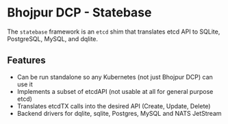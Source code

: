 # Bhojpur DCP - Statebase

The `statebase` framework is an `etcd` shim that translates etcd API to SQLite,
PostgreSQL, MySQL, and dqlite.

## Features

- Can be run standalone so any Kubernetes (not just Bhojpur DCP) can use it
- Implements a subset of etcdAPI (not usable at all for general purpose etcd)
- Translates etcdTX calls into the desired API (Create, Update, Delete)
- Backend drivers for dqlite, sqlite, Postgres, MySQL and NATS JetStream
